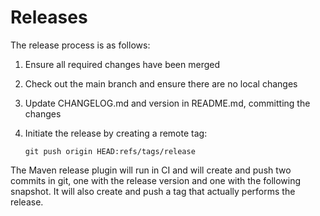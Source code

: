 Releases
========

The release process is as follows:

1. Ensure all required changes have been merged

1. Check out the main branch and ensure there are no local changes

1. Update CHANGELOG.md and version in README.md, committing the changes

1. Initiate the release by creating a remote tag:

    ```git push origin HEAD:refs/tags/release```

The Maven release plugin will run in CI and will create and push two commits in git,
one with the release version and one with the following snapshot.
It will also create and push a tag that actually performs the release.
